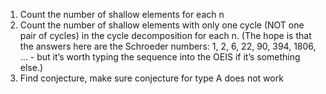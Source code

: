 1. Count the number of shallow elements for each n
2. Count the number of shallow elements with only one cycle (NOT one pair of cycles) in the cycle decomposition for each n.  (The hope is that the answers here are the Schroeder numbers: 1, 2, 6, 22, 90, 394, 1806, … - but it’s worth typing the sequence into the OEIS if it’s something else.)
3. Find conjecture, make sure conjecture for type A does not work
